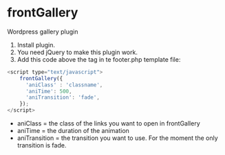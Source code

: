 # frontGallery
Wordpress gallery plugin

1. Install plugin.
2. You need jQuery to make this plugin work.
3. Add this code above the </body> tag in te footer.php template file:

```javascript
<script type="text/javascript">
	frontGallery({
	  'aniClass' : 'classname',	
      'aniTime': 500,
      'aniTransition': 'fade',
    }); 
</script>
```

* aniClass = the class of the links you want to open in frontGallery
* aniTime = the duration of the animation
* aniTransition = the transition you want to use. For the moment the only transition is fade.
